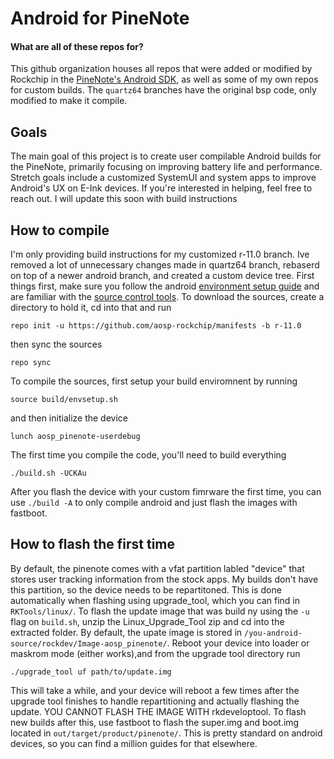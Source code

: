 # Android for PineNote
#### What are all of these repos for?
This github organization houses all repos that were added or modified by Rockchip in the [PineNote's Android SDK](https://wiki.pine64.org/wiki/PineNote#Android_11_eink_SDK_for_PineNote_and_Quart64_model_A_SBC), as well as some of my own repos for custom builds. The `quartz64` branches have the original bsp code, only modified to make it compile. 

## Goals
The main goal of this project is to create user compilable Android builds for the PineNote, primarily focusing on improving battery life and performance. Stretch goals include a customized SystemUI and system apps to improve Android's UX on E-Ink devices. If you're interested in helping, feel free to reach out. I will update this soon with build instructions

## How to compile
I'm only providing build instructions for my customized r-11.0 branch. Ive removed a lot of unnecessary changes made in quartz64 branch, rebaserd on top of a newer android branch, and created a custom device tree. First things first, make sure you follow the android [environment setup guide](https://source.android.com/setup/build/initializing) and are familiar with the [source control tools](https://source.android.com/setup/develop). To download the sources, create a directory to hold it, cd into that and run
```
repo init -u https://github.com/aosp-rockchip/manifests -b r-11.0
```
then sync the sources
```
repo sync
```
To compile the sources, first setup your build enviromnent by running
```
source build/envsetup.sh
```
and then initialize the device
```
lunch aosp_pinenote-userdebug
```
The first time you compile the code, you'll need to build everything
```
./build.sh -UCKAu
```
After you flash the device with your custom fimrware the first time, you can use `./build -A` to only compile android and just flash the images with fastboot.

## How to flash the first time
By default, the pinenote comes with a vfat partition labled "device" that stores user tracking information from the stock apps. My builds don't have this partition, so the device needs to be repartitoned. This is done automatically when flashing using upgrade_tool, which you can find in `RKTools/linux/`. To flash the update image that was build ny using the `-u` flag on `build.sh`, unzip the Linux_Upgrade_Tool zip and cd into the extracted folder. By default, the upate image is stored in `/you-android-source/rockdev/Image-aosp_pinenote/`. Reboot your device into loader or maskrom mode (either works),and from the upgrade tool directory run
```
./upgrade_tool uf path/to/update.img
```
This will take a while, and your device will reboot a few times after the upgrade tool finishes to handle repartitioning and actually flashing the update. YOU CANNOT FLASH THE IMAGE WITH rkdeveloptool.
To flash new builds after this, use fastboot to flash the super.img and boot.img located in `out/target/product/pinenote/`. This is pretty standard on android devices, so you can find a million guides for that elsewhere.
